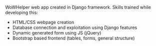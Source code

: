 WoWHelper web app created in Django framework. 
Skills trained while developing this:
- HTML/CSS webpage creation
- Database connection and exploitation using Django features
- Dynamic generated form using JS (jQuery)
- Bootstrap based frontend (tables, forms, general structure)